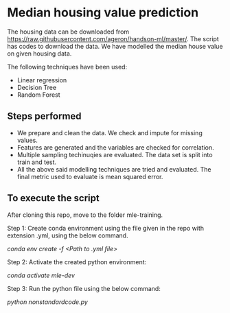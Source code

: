 # Median housing value prediction

The housing data can be downloaded from https://raw.githubusercontent.com/ageron/handson-ml/master/. The script has codes to download the data. We have modelled the median house value on given housing data. 

The following techniques have been used: 

 - Linear regression
 - Decision Tree
 - Random Forest

## Steps performed
 - We prepare and clean the data. We check and impute for missing values.
 - Features are generated and the variables are checked for correlation.
 - Multiple sampling techinuqies are evaluated. The data set is split into train and test.
 - All the above said modelling techniques are tried and evaluated. The final metric used to evaluate is mean squared error.


## To execute the script

After cloning this repo, move to the folder mle-training.

Step 1: Create conda environment using the file given in the repo with extension .yml, using the below command.

*conda env create -f <Path to .yml file>*

Step 2: Activate the created python environment:

*conda activate mle-dev*

Step 3: Run the python file using the below command:

*python nonstandardcode.py*
